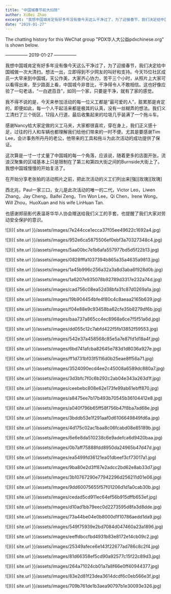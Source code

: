 ```yaml
---
title: "中国城春节前大扫除"
author: XiBei Zhao
excerpt: "我想中国城肯定有好多年没有像今天这么干净过了，为了迎接春节，我们决定给中国城做一次大清扫。想法一出，立即得到不少网友的叫好和支持。今天15位社区成员一大早来到中国城，天公作美，大家齐心协力，苦干三个小时，从照片上大家可以看得出来，至少路面上看，中国城今非昔比，干净得令人不敢相信。这也好像应验了一句老话，“一白遮百丑”，如同一个家，只要是干净，就有了家的感觉。"
date: "2019-01-27"
---
```


The chatting history for this WeChat group "PDX华人大公益pdxchinese.org" is shown below.

—————  2019-01-27  —————

我想中国城肯定有好多年没有像今天这么干净过了，为了迎接春节，我们决定给中国城做一次大清扫。想法一出，立即得到不少网友的叫好和支持。今天15位社区成员一大早来到中国城，天公作美，大家齐心协力，苦干三个小时，从照片上大家可以看得出来，至少路面上看，中国城今非昔比，干净得令人不敢相信。这也好像应验了一句老话，“一白遮百丑”，如同一个家，只要是干净，就有了家的感觉。

我不得不说的是，今天来参加活动的每一位义工都是“最可爱的人”，脏累那是肯定的，即便如此，每一个人干起活来都是极其的认真，没有一丝糊弄的想法。我们义工清扫了三个街区，12段人行道，最后收集起来的垃圾几乎装满了一个拖斗车。

感谢Nancy给大家定做的义工马夹，大家都很喜欢，穿在身上，我们正义感十足，过往的行人和车辆也都理解我们给他们带来的一时不便。尤其是要感谢Tim Lee，会计事务所丹丹的老公，他带来的工具和拖斗为此次活动的成功提供了保证。

这次算是一寸一寸丈量了中国城的每一个角落，应该说，随着更多的店面开张，流浪汉聚集的区域基本上只是限制在了第三和第四大街之间的Burnside大街上了。我想中国城慢慢的开始复活了。

在开始分享老张拍的活动照片之前，把此次活动的义工们列出来[强][玫瑰][玫瑰]

西北兆，Paul一家三口，女儿是此次活动的唯一的二代，Victor Leo，Liwen Zhang，Jay Cheng，Baifei Zeng，Tim Won Lee，Qi Chen，Irene Wong，Will Zhou，HuoXuan and his wife LinHuan Tan.

也感谢郑丽影代表温哥华华人协会赠送给我们义工的手套，也提醒了我们大家对劳动安全保护的意识。

![]({{ site.url }}/assets/images/7e244cce1ecca37f05ee49622c1692a4.jpg)

![]({{ site.url }}/assets/images/952e6ca5875506ef0ebf3a70327348c4.jpg)

![]({{ site.url }}/assets/images/5aa00bc7e1b6afa557977bd5d5f22b13.jpg)

![]({{ site.url }}/assets/images/0828fffa1037394b865a35a4635a9813.jpg)

![]({{ site.url }}/assets/images/1a45b996c256a32a3a8d3aba6f928d0b.jpg)

![]({{ site.url }}/assets/images/1a6207e935078b92789d3317e232a74d.jpg)

![]({{ site.url }}/assets/images/cad756c08ea52d38bfa31c87d0269a1a.jpg)

![]({{ site.url }}/assets/images/19b904454bfe4f80c4c8aeaa2165b639.jpg)

![]({{ site.url }}/assets/images/f04e88e9c93458ba62cfe35b8279df6b.jpg)

![]({{ site.url }}/assets/images/baa737a865cc4ec8968a6ce7f5f51a6d.jpg)

![]({{ site.url }}/assets/images/dd055c12c7abfd422f5fb13852f59553.jpg)

![]({{ site.url }}/assets/images/542e37a458568c85e5a7e87fd1d18a4f.jpg)

![]({{ site.url }}/assets/images/6bd741afcba82645e783d1d8036a927e.jpg)

![]({{ site.url }}/assets/images/ff1d731bf03f5116d0b25eae8ff56a71.jpg)

![]({{ site.url }}/assets/images/3524090ecd4ee2c45008a6589dc880a7.jpg)

![]({{ site.url }}/assets/images/3d3bfc7f0c6b292c2ab04e343a263d1f.jpg)

![]({{ site.url }}/assets/images/ceebebc808e62e173fe99ab61ebff870.jpg)

![]({{ site.url }}/assets/images/a8475ee7b17b493b70545b36104412e8.jpg)

![]({{ site.url }}/assets/images/a040f796b65ff58f756b47f8ba7ad68e.jpg)

![]({{ site.url }}/assets/images/3bddb53e1f291aaf0d6106649849fd6a.jpg)

![]({{ site.url }}/assets/images/4d175c02ac1baa8c06fcabd08e85189b.jpg)

![]({{ site.url }}/assets/images/6e6e8da510238c6e9adefca6d9420baa.jpg)

![]({{ site.url }}/assets/images/0b7aff75888fdd8950da24965b47d47d.jpg)

![]({{ site.url }}/assets/images/ea5499fd36121ea01dbeef3cf73017a1.jpg)

![]({{ site.url }}/assets/images/9ba80e2d3ff87e2adcc2bd62e8ab33d7.jpg)

![]({{ site.url }}/assets/images/3b10767290e77942296d256211d01e06.jpg)

![]({{ site.url }}/assets/images/9dd60075655f57f01206d1d1a0cab30b.jpg)

![]({{ site.url }}/assets/images/cedad5cd911ec64ef56b915dffb653ef.jpg)

![]({{ site.url }}/assets/images/d10ad1bb79eec0d2273595d8fa3d8dde.jpg)

![]({{ site.url }}/assets/images/73a44be04e0b8000d1f10786aedd1da9.jpg)

![]({{ site.url }}/assets/images/549f75939e2bd7084d047460a23a1896.jpg)

![]({{ site.url }}/assets/images/eeffdbccfbd4931b83e8172e14cb09c2.jpg)

![]({{ site.url }}/assets/images/25349afece6e143f22677ad786c8c2f4.jpg)

![]({{ site.url }}/assets/images/81d66358ef5cd90a92577c15f22c89d3.jpg)

![]({{ site.url }}/assets/images/264a71024cb01a7a8f66e0ff40944377.jpg)

![]({{ site.url }}/assets/images/83e2d81f23dea3614dcdf6c0eb566e3f.jpg)

![]({{ site.url }}/assets/images/709b761de1b3aea90797b1e30093e326.jpg)
